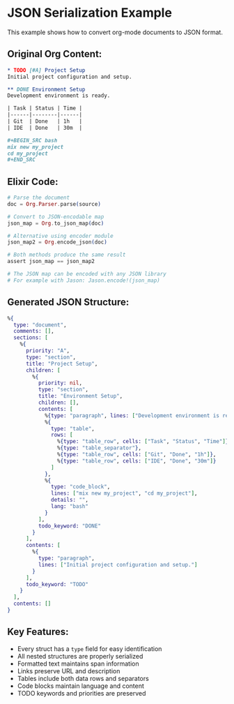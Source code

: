 # JSON Serialization Example

This example shows how to convert org-mode documents to JSON format.

## Original Org Content:
```org
* TODO [#A] Project Setup
Initial project configuration and setup.

** DONE Environment Setup
Development environment is ready.

| Task | Status | Time |
|------|--------|------|
| Git  | Done   | 1h   |
| IDE  | Done   | 30m  |

#+BEGIN_SRC bash
mix new my_project
cd my_project
#+END_SRC
```

## Elixir Code:
```elixir
# Parse the document
doc = Org.Parser.parse(source)

# Convert to JSON-encodable map
json_map = Org.to_json_map(doc)

# Alternative using encoder module
json_map2 = Org.encode_json(doc)

# Both methods produce the same result
assert json_map == json_map2

# The JSON map can be encoded with any JSON library
# For example with Jason: Jason.encode!(json_map)
```

## Generated JSON Structure:
```elixir
%{
  type: "document",
  comments: [],
  sections: [
    %{
      priority: "A",
      type: "section",
      title: "Project Setup",
      children: [
        %{
          priority: nil,
          type: "section",
          title: "Environment Setup",
          children: [],
          contents: [
            %{type: "paragraph", lines: ["Development environment is ready."]},
            %{
              type: "table",
              rows: [
                %{type: "table_row", cells: ["Task", "Status", "Time"]},
                %{type: "table_separator"},
                %{type: "table_row", cells: ["Git", "Done", "1h"]},
                %{type: "table_row", cells: ["IDE", "Done", "30m"]}
              ]
            },
            %{
              type: "code_block",
              lines: ["mix new my_project", "cd my_project"],
              details: "",
              lang: "bash"
            }
          ],
          todo_keyword: "DONE"
        }
      ],
      contents: [
        %{
          type: "paragraph",
          lines: ["Initial project configuration and setup."]
        }
      ],
      todo_keyword: "TODO"
    }
  ],
  contents: []
}
```

## Key Features:
- Every struct has a `type` field for easy identification
- All nested structures are properly serialized
- Formatted text maintains span information
- Links preserve URL and description
- Tables include both data rows and separators
- Code blocks maintain language and content
- TODO keywords and priorities are preserved
